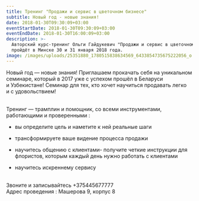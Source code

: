 ```yaml
---
title: Тренинг "Продажи и сервис в цветочном бизнесе"
subtitle: Новый год - новые знания!
date: 2018-01-30T09:30:09+03:00
eventStartDate: 2018-01-30T09:30:09+03:00
eventEndDate: 2018-01-30T16:00:09+03:00
description: >-
  Авторский курс-тренинг Ольги Гайдукевич "Продажи и сервис в цветочном бизнесе"
  пройдёт в Минске 30 и 31 января 2018 года. 
image: /images/uploads/25351880_1780515838634569_6433854735675222056_o.jpg
---
```

Новый год — новые знания! Приглашаем прокачать себя на уникальном семинаре, который в 2017 уже с успехом прошёл в Беларуси и Узбекистане! Семинар для тех, кто хочет научиться продавать легко и с удовольствием!

\
Тренинг — трамплин и помощник, со всеми инструментами, работающими и проверенными :

- вы определите цель и наметите к ней реальные шаги

- трансформируете ваше видение процесса продажи

- научитесь общению с клиентами- получите четкие инструкции для флористов, которым каждый день нужно работать с клиентами

- научитесь искреннему сервису

\
Звоните и записывайтесь \+375445677777\
Адрес проведения : Машерова 9, корпус 8
